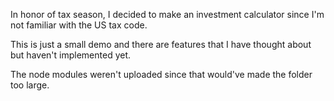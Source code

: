 In honor of tax season, I decided to make an investment calculator since I'm not familiar with the US tax code.

This is just a small demo and there are features that I have thought about but haven't implemented yet. 

The node modules weren't uploaded since that would've made the folder too large.
